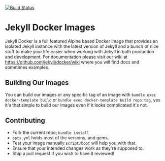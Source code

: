 [![Build Status](https://travis-ci.org/jekyll/docker.svg?branch=master)](https://travis-ci.org/jekyll/docker)

# Jekyll Docker Images

Jekyll Docker is a full featured Alpine based Docker image that provides an isolated Jekyll instance with the latest version of Jekyll and a bunch of nice stuff to make your life easier when working with Jekyll in both production and development.  For documentation please visit our wiki at https://github.com/jekyll/docker/wiki where you will find docs and sometimes examples.

## Building Our Images

You can build our images or any specific tag of an image with `bundle exec docker-template build` or `bundle exec docker-template build repo:tag`, yes it's that simple to build our images even if it looks complicated it's not.

## Contributing

* Fork the current repo; `bundle install`
* `opts.yml` holds most of the versions, and gems.
* Test your image manually `script/boot` will help you with that.
* Ensure that your intended changes work as they're supposed to.
* Ship a pull request if you wish to have it reviewed!
